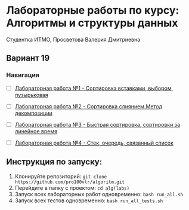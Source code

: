 # Лабораторные работы по курсу: Алгоритмы и структуры данных

Студентка ИТМО,  Просветова Валерия Дмитриевна

## Вариант 19

### Навигация

- [ ] [Лабораторная работа №1 - Сортировка вставками, выбором, пузырьковая ](lab1)
- [ ] [Лабораторная работа №2 - Сортировка слиянием.Метод декомпозиции](lab2)
- [ ] [Лабораторная работа №3 - Быстрая сортировка, сортировки за линейное время](lab3)
- [ ] [Лабораторная работа №4 - Стек, очередь, связанный список](lab4)


## Инструкция по запуску:

1. Клонируйте репозиторий:
   `git clone https://github.com/pro100vlr/algoritm.git`
2. Перейдите в папку с проектом:
   `cd alg(labs)`
3. Запуск всех лабораторных работ одновременно:
   `bash run_all.sh`
4. Запуск всех тестов одновременно:
   `bash run_all_tests.sh`